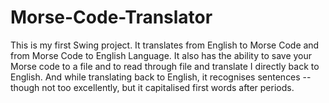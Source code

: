 # Morse-Code-Translator
This is my first Swing project. It translates from English to Morse Code and from Morse Code to English Language. It also has the ability to save your Morse code to a file and to read through file and translate I directly back to English. And while translating back to English, it recognises sentences -- though not too excellently, but it capitalised first words after periods.
